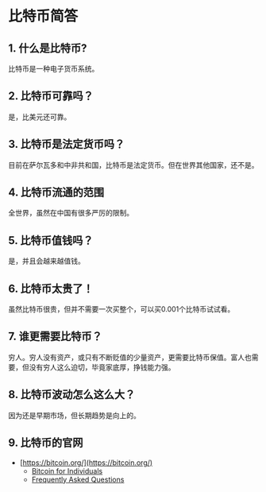 # 比特币简答

## 1. 什么是比特币?

比特币是一种电子货币系统。

## 2. 比特币可靠吗？

是，比美元还可靠。

## 3. 比特币是法定货币吗？

目前在萨尔瓦多和中非共和国，比特币是法定货币。但在世界其他国家，还不是。

## 4. 比特币流通的范围

全世界，虽然在中国有很多严厉的限制。

## 5. 比特币值钱吗？

是，并且会越来越值钱。

## 6. 比特币太贵了！

虽然比特币很贵，但并不需要一次买整个，可以买0.001个比特币试试看。

## 7. 谁更需要比特币？

穷人。穷人没有资产，或只有不断贬值的少量资产，更需要比特币保值。富人也需要，但没有穷人这么迫切，毕竟家底厚，挣钱能力强。

## 8. 比特币波动怎么这么大？

因为还是早期市场，但长期趋势是向上的。

## 9. 比特币的官网

* [https://bitcoin.org/](https://bitcoin.org/)
    * [Bitcoin for Individuals](https://bitcoin.org/en/bitcoin-for-individuals)
    * [Frequently Asked Questions](https://bitcoin.org/en/faq)
